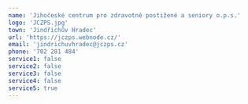 ```yaml
---
name: 'Jihočeské centrum pro zdravotně postižené a seniory o.p.s.'
logo: 'JCZPS.jpg'
town: 'Jindřichův Hradec'
url: 'https://jczps.webnode.cz/'
email: 'jindrichuvhradec@jczps.cz'
phone: '702 281 484'
service1: false
service2: false
service3: false
service4: false
service5: true
---
```

